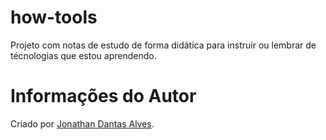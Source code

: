 # how-tools

Projeto com notas de estudo de forma didática para instruir ou lembrar de técnologias que estou aprendendo.

# Informações do Autor

Criado por [Jonathan Dantas Alves](https://www.linkedin.com/in/jonathandantasalves/).
